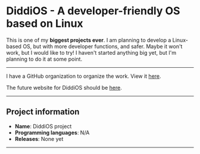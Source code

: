 # DiddiOS - A developer-friendly OS based on Linux

This is one of my **biggest projects ever**. I am planning to develop a Linux-based OS, but with more developer
functions, and safer. Maybe it won't work, but I would like to try!
I haven't started anything big yet, but I'm planning to do it at some point.

----

I have a GitHub organization to organize the work. View it [here](https://github.com/DiddiOS).

The future website for DiddiOS should be [here](https://diddios.github.io).

----

## Project information

- **Name**: DiddiOS project
- **Programming languages**: N/A
- **Releases**: None yet

----
